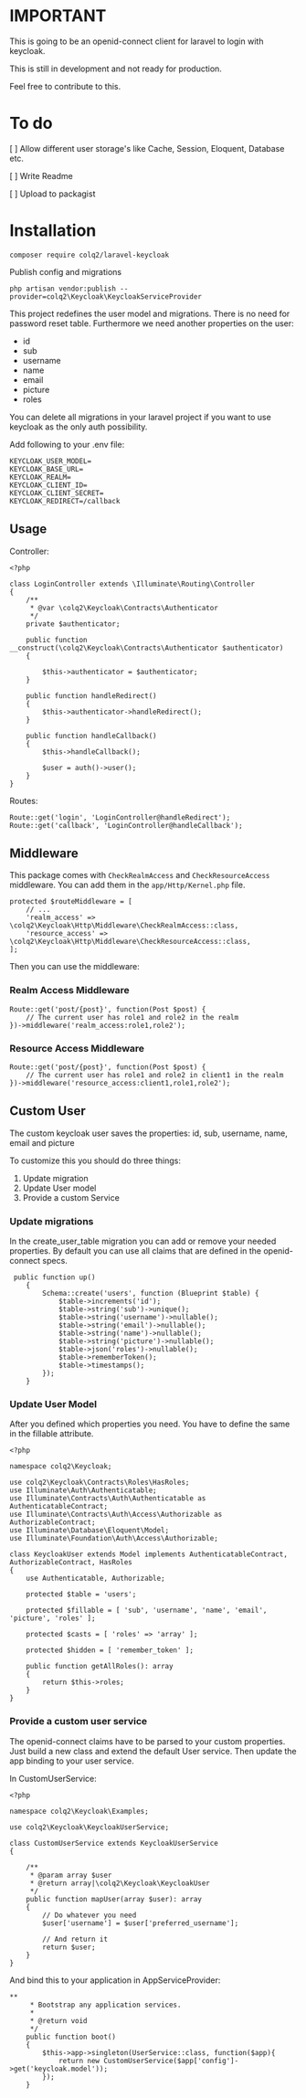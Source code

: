 # IMPORTANT
This is going to be an openid-connect client for laravel to login with keycloak.

This is still in development and not ready for production.

Feel free to contribute to this.

# To do
[ ] Allow different user storage's like Cache, Session, Eloquent, Database etc.

[ ] Write Readme

[ ] Upload to packagist

# Installation
`composer require colq2/laravel-keycloak`

Publish config and migrations

`php artisan vendor:publish --provider=colq2\Keycloak\KeycloakServiceProvider`

This project redefines the user model and migrations. There is no need for password reset table. Furthermore we need another properties on the user:
* id
* sub
* username
* name
* email
* picture
* roles
 
You can delete all migrations in your laravel project if you want to use keycloak as the only auth possibility.


Add following to your .env file:

```
KEYCLOAK_USER_MODEL=
KEYCLOAK_BASE_URL=
KEYCLOAK_REALM=
KEYCLOAK_CLIENT_ID=
KEYCLOAK_CLIENT_SECRET=
KEYCLOAK_REDIRECT=/callback
```

## Usage

Controller:

```
<?php

class LoginController extends \Illuminate\Routing\Controller
{
    /**
     * @var \colq2\Keycloak\Contracts\Authenticator
     */
    private $authenticator;

    public function __construct(\colq2\Keycloak\Contracts\Authenticator $authenticator)
    {

        $this->authenticator = $authenticator;
    }

    public function handleRedirect()
    {
        $this->authenticator->handleRedirect();
    }

    public function handleCallback()
    {
        $this->handleCallback();

        $user = auth()->user();
    }
}
```

Routes:

```
Route::get('login', 'LoginController@handleRedirect');
Route::get('callback', 'LoginController@handleCallback');
```


## Middleware
This package comes with `CheckRealmAccess` and `CheckResourceAccess` middleware. You can add them in the `app/Http/Kernel.php` file.

```
protected $routeMiddleware = [
    // ...
    'realm_access' => \colq2\Keycloak\Http\Middleware\CheckRealmAccess::class,
    'resource_access' => \colq2\Keycloak\Http\Middleware\CheckResourceAccess::class,
];
```

Then you can use the middleware:

### Realm Access Middleware

```
Route::get('post/{post}', function(Post $post) {
    // The current user has role1 and role2 in the realm
})->middleware('realm_access:role1,role2');
```

### Resource Access Middleware
```
Route::get('post/{post}', function(Post $post) {
    // The current user has role1 and role2 in client1 in the realm
})->middleware('resource_access:client1,role1,role2');
```

## Custom User

The custom keycloak user saves the properties: id, sub, username, name, email and picture

To customize this you should do three things:

1. Update migration
2. Update User model
3. Provide a custom Service

### Update migrations

In the create_user_table migration you can add or remove your needed properties.
By default you can use all claims that are defined in the openid-connect specs.

```
 public function up()
    {
        Schema::create('users', function (Blueprint $table) {
            $table->increments('id');
            $table->string('sub')->unique();
            $table->string('username')->nullable();
            $table->string('email')->nullable();
            $table->string('name')->nullable();
            $table->string('picture')->nullable();
            $table->json('roles')->nullable();
            $table->rememberToken();
            $table->timestamps();
        });
    }
```

### Update User Model
After you defined which properties you need. You have to define the same in the fillable attribute.


```
<?php

namespace colq2\Keycloak;

use colq2\Keycloak\Contracts\Roles\HasRoles;
use Illuminate\Auth\Authenticatable;
use Illuminate\Contracts\Auth\Authenticatable as AuthenticatableContract;
use Illuminate\Contracts\Auth\Access\Authorizable as AuthorizableContract;
use Illuminate\Database\Eloquent\Model;
use Illuminate\Foundation\Auth\Access\Authorizable;

class KeycloakUser extends Model implements AuthenticatableContract, AuthorizableContract, HasRoles
{
    use Authenticatable, Authorizable;

    protected $table = 'users';

    protected $fillable = [ 'sub', 'username', 'name', 'email', 'picture', 'roles' ];

    protected $casts = [ 'roles' => 'array' ];

    protected $hidden = [ 'remember_token' ];

    public function getAllRoles(): array
    {
        return $this->roles;
    }
}

```

### Provide a custom user service

The openid-connect claims have to be parsed to your custom properties. Just build a new class and extend the default User service.
Then update the app binding to your user service.

In CustomUserService:

```
<?php

namespace colq2\Keycloak\Examples;

use colq2\Keycloak\KeycloakUserService;

class CustomUserService extends KeycloakUserService
{

    /**
     * @param array $user
     * @return array|\colq2\Keycloak\KeycloakUser
     */
    public function mapUser(array $user): array
    {
        // Do whatever you need
        $user['username'] = $user['preferred_username'];

        // And return it
        return $user;
    }
}
```

And bind this to your application in AppServiceProvider:

```
**
     * Bootstrap any application services.
     *
     * @return void
     */
    public function boot()
    {
        $this->app->singleton(UserService::class, function($app){
            return new CustomUserService($app['config']->get('keycloak.model'));
        });
    }
```